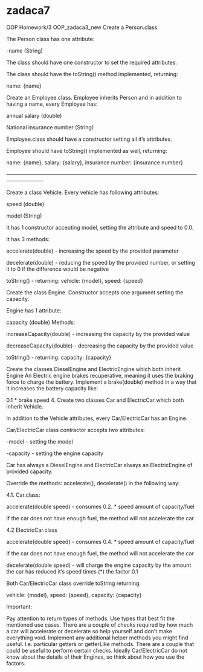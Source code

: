 # zadaca7
OOP Homework/3
OOP_zadaca3_new
Create a Person.class.

The Person class has one attribute:

-name (String)

The class should have one constructor to set the required attributes.

The class should have the toString() method implemented, returning:

name: {name}

Create an Employee.class. Employee inherits Person and in addition to having a name, every Employee has:

annual salary (double)

National insurance number (String)

Employee.class should have a constructor setting all it’s attributes.

Employee should have toString() implemented as well, returning:

name: {name}, salary: {salary}, insurance number: {insurance number}

———————————————————————————————————————————

Create a class Vehicle.
Every vehicle has following attributes:

speed (double)

model (String)

It has 1 constructor accepting model, setting the attribute and speed to 0.0.

It has 3 methods:

accelerate(double) - increasing the speed by the provided parameter

decelerate(double) - reducing the speed by the provided number, or setting it to 0 if the difference would be negative

toString() - returning: vehicle: {model}, speed: {speed}

Create the class Engine.
Constructor accepts one argument setting the capacity.

Engine has 1 attribute:

capacity (double)
Methods:

increaseCapacity(double) - increasing the capacity by the provided value

decreaseCapacity(double) - decreasing the capacity by the provided value

toString() - returning: capacity: {capacity}

Create the classes DieselEngine and ElectricEngine which both inherit Engine
An Electric engine brakes recuperative, meaning it uses the braking force to charge the battery. Implement a brake(double) method in a way that it increases the battery capacity like:

0.1 * brake speed 4. Create two classes Car and ElectricCar which both inherit Vehicle.

In addition to the Vehicle attributes, every Car/ElectricCar has an Engine.

Car/ElectricCar class contractor accepts two attributes:

-model - setting the model

-capacity - setting the engine capacity

Car has always a DieselEngine and ElectricCar always an ElectricEngine of provided capacity.

Override the methods: accelerate(), decelerate() in the following way:

4.1. Car.class:

accelerate(double speed) - consumes 0.2. * speed amount of capacity/fuel

If the car does not have enough fuel, the method will not accelerate the car

4.2 ElectricCar.class

accelerate(double speed) - consumes 0.4. * speed amount of capacity/fuel

If the car does not have enough fuel, the method will not accelerate the car

decelerate(double speed) - will charge the engine capacity by the amount the car has reduced it’s speed times (*) the factor 0.1

Both Car/ElectricCar class override toString returning:

vehicle: {model}, speed: {speed}, capacity: {capacity}

Important:

Pay attention to return types of methods. Use types that best fit the mentioned use cases. There are a couple of checks required by how much a car will accelerate or decelerate so help yourself and don’t make everything void.
Implement any additional helper methods you might find useful. I.e. particular getters or getterLike methods. There are a couple that could be useful to perform certain checks.
Ideally Car/ElectricCar do not know about the details of their Engines, so think about how you use the factors.
